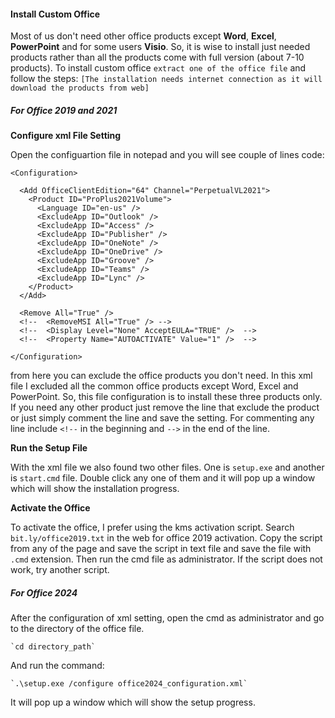 #### Install Custom Office
Most of us don't need other office products except **Word**, **Excel**, **PowerPoint** and for some users **Visio**. So, it is wise to install just needed products rather than all the products come with full version (about 7-10 products). To install custom office `extract one of the office file` and follow the steps:
`[The installation needs internet connection as it will download the products from web]`
##### **For Office 2019 and 2021**
**Configure xml File Setting**

Open the configuartion file in notepad and you will see couple of lines code:
```
<Configuration>

  <Add OfficeClientEdition="64" Channel="PerpetualVL2021">
    <Product ID="ProPlus2021Volume">
      <Language ID="en-us" />
      <ExcludeApp ID="Outlook" />
      <ExcludeApp ID="Access" />
      <ExcludeApp ID="Publisher" />
      <ExcludeApp ID="OneNote" />
      <ExcludeApp ID="OneDrive" />
      <ExcludeApp ID="Groove" />
      <ExcludeApp ID="Teams" />
      <ExcludeApp ID="Lync" />
    </Product>
  </Add>

  <Remove All="True" />
  <!--  <RemoveMSI All="True" /> -->
  <!--  <Display Level="None" AcceptEULA="TRUE" />  -->
  <!--  <Property Name="AUTOACTIVATE" Value="1" />  -->

</Configuration>
```
from here you can exclude the office products you don't need. In this xml file I excluded all the common office products except Word, Excel and PowerPoint. So, this file configuration is to install these three products only. If you need any other product just remove the line that exclude the product or just simply comment the line and save the setting. For commenting any line include `<!--` in the beginning and `-->` in the end of the line.

**Run the Setup File**

With the xml file we also found two other files. One is `setup.exe` and another is `start.cmd` file. Double click any one of them and it will pop up a window which will show the installation progress.

**Activate the Office**

To activate the office, I prefer using the kms activation script. Search `bit.ly/office2019.txt` in the web for office 2019 activation. Copy the script from any of the page and save the script in text file and save the file with `.cmd` extension. Then run the cmd file as administrator. If the script does not work, try another script.

##### **For Office 2024**
After the configuration of xml setting, open the cmd as administrator and go to the directory of the office file.

    `cd directory_path`

And run the command:

    `.\setup.exe /configure office2024_configuration.xml`
    
It will pop up a window which will show the setup progress.